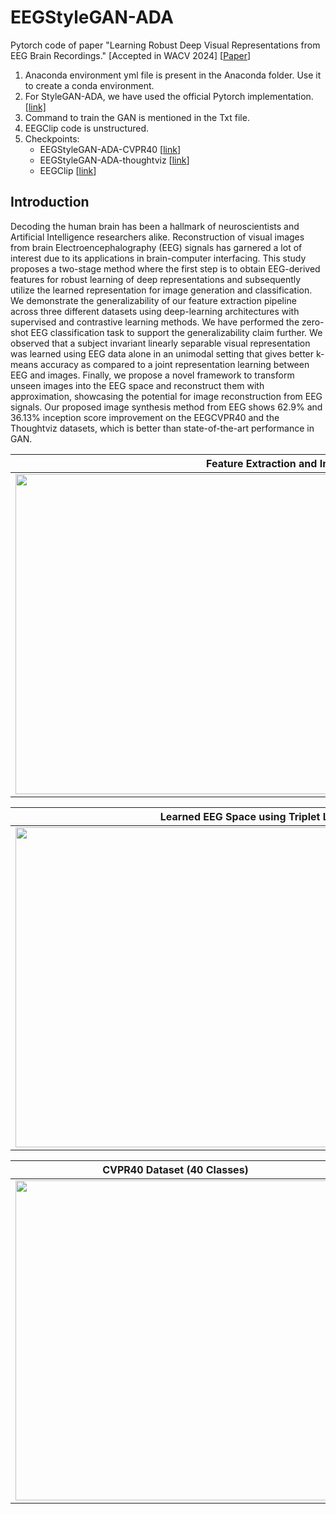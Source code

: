 # EEGStyleGAN-ADA
Pytorch code of paper "Learning Robust Deep Visual Representations from EEG Brain Recordings." [Accepted in WACV 2024]  [[Paper](https://arxiv.org/abs/2310.16532)]

1. Anaconda environment yml file is present in the Anaconda folder. Use it to create a conda environment.
2. For StyleGAN-ADA, we have used the official Pytorch implementation. [[link]](https://github.com/NVlabs/stylegan2-ada-pytorch)
3. Command to train the GAN is mentioned in the Txt file.
4. EEGClip code is unstructured.
5. Checkpoints:
   * EEGStyleGAN-ADA-CVPR40 [[link](https://iitgnacin-my.sharepoint.com/:u:/g/personal/19210048_iitgn_ac_in/EXn-8R80rxtHjlMCzPfhL9UBj80opHXyq3MnBBXXE6IsQw?e=Xbt2zO)]
   * EEGStyleGAN-ADA-thoughtviz [[link](https://iitgnacin-my.sharepoint.com/:u:/g/personal/19210048_iitgn_ac_in/EcfBxiKOk1NEqMDvE7juYlYB8wb0mKkWcc1RQmb9Ze8TUQ?e=HrzBsU)]
   * EEGClip [[link](https://iitgnacin-my.sharepoint.com/:u:/g/personal/19210048_iitgn_ac_in/Ec28u_yuWJVCmXNBjx6OldgBF0vtme6LXvzKP80V23uHKw?e=VTZqme)]

## Introduction

Decoding the human brain has been a hallmark of neuroscientists and Artificial Intelligence researchers alike. Reconstruction of visual images from brain Electroencephalography (EEG) signals has garnered a lot of interest due to its applications in brain-computer interfacing. This study proposes a two-stage method where the first step is to obtain EEG-derived features for robust learning of deep representations and subsequently utilize the learned representation for image generation and classification. We demonstrate the generalizability of our feature extraction pipeline across three different datasets using deep-learning architectures with supervised and contrastive learning methods. We have performed the zero-shot EEG classification task to support the generalizability claim further. We observed that a subject invariant linearly separable visual representation was learned using EEG data alone in an unimodal setting that gives better k-means accuracy as compared to a joint representation learning between EEG and images. Finally, we propose a novel framework to transform unseen images into the EEG space and reconstruct them with approximation, showcasing the potential for image reconstruction from EEG signals. Our proposed image synthesis method from EEG shows $62.9\%$ and $36.13\%$ inception score improvement on the EEGCVPR40 and the Thoughtviz datasets, which is better than state-of-the-art performance in GAN.

| Feature Extraction and Image Synthesis Architecture  |
|---|
| <img src="https://github.com/prajwalsingh/EEGStyleGAN-ADA/blob/main/images/architecture.png" width="1024px" height="512px"/>  |

| Learned EEG Space using Triplet Loss with LSTM and CNN Architecture  |
|---|
| <img src="https://github.com/prajwalsingh/EEGStyleGAN-ADA/blob/main/images/eegspace.png" width="1024px" height="512px"/>  |

| CVPR40 Dataset (40 Classes)  | ThoughtViz Dataset (10 Classes) |
|---|---|
| <img src="https://github.com/prajwalsingh/EEGStyleGAN-ADA/blob/main/images/seed0000-min.png" width="512px" height="512px"/>  | <img src="https://github.com/prajwalsingh/EEGStyleGAN-ADA/blob/main/images/fakes005725-min.png" width="512px" height="512px"/>  |
